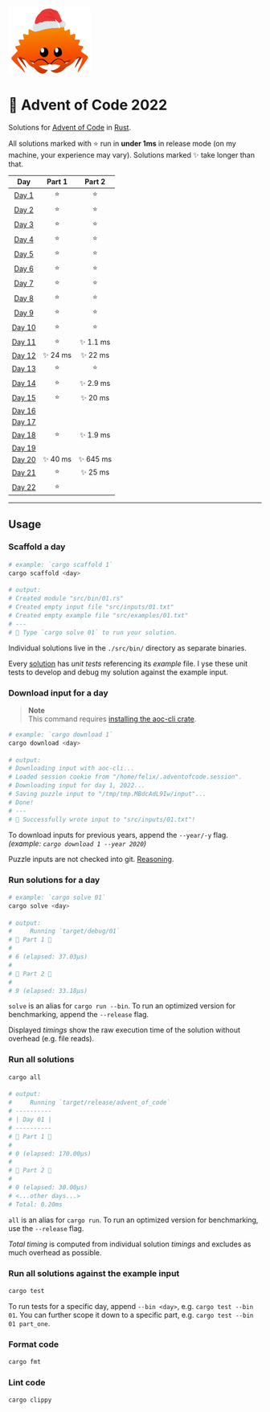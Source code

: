 <img src="./.assets/christmas_ferris.png" width="164">

# 🎄 Advent of Code 2022

Solutions for [Advent of Code](https://adventofcode.com/) in [Rust](https://www.rust-lang.org/).

All solutions marked with ⭐ run in **under 1ms** in release mode (on my machine, your experience may vary).
Solutions marked ✨ take longer than that.

|                      Day                       | Part 1  |  Part 2  |
| :--------------------------------------------: | :-----: | :------: |
|  [Day 1](https://adventofcode.com/2022/day/1)  |    ⭐    |    ⭐     |
|  [Day 2](https://adventofcode.com/2022/day/2)  |    ⭐    |    ⭐     |
|  [Day 3](https://adventofcode.com/2022/day/3)  |    ⭐    |    ⭐     |
|  [Day 4](https://adventofcode.com/2022/day/4)  |    ⭐    |    ⭐     |
|  [Day 5](https://adventofcode.com/2022/day/5)  |    ⭐    |    ⭐     |
|  [Day 6](https://adventofcode.com/2022/day/6)  |    ⭐    |    ⭐     |
|  [Day 7](https://adventofcode.com/2022/day/7)  |    ⭐    |    ⭐     |
|  [Day 8](https://adventofcode.com/2022/day/8)  |    ⭐    |    ⭐     |
|  [Day 9](https://adventofcode.com/2022/day/9)  |    ⭐    |    ⭐     |
| [Day 10](https://adventofcode.com/2022/day/10) |    ⭐    |    ⭐     |
| [Day 11](https://adventofcode.com/2022/day/11) |    ⭐    | ✨ 1.1 ms |
| [Day 12](https://adventofcode.com/2022/day/12) | ✨ 24 ms | ✨ 22 ms  |
| [Day 13](https://adventofcode.com/2022/day/13) |    ⭐    |    ⭐     |
| [Day 14](https://adventofcode.com/2022/day/14) |    ⭐    | ✨ 2.9 ms |
| [Day 15](https://adventofcode.com/2022/day/15) |    ⭐    | ✨ 20 ms  |
| [Day 16](https://adventofcode.com/2022/day/16) |         |          |
| [Day 17](https://adventofcode.com/2022/day/17) |         |          |
| [Day 18](https://adventofcode.com/2022/day/18) |    ⭐    | ✨ 1.9 ms |
| [Day 19](https://adventofcode.com/2022/day/19) |         |          |
| [Day 20](https://adventofcode.com/2022/day/20) | ✨ 40 ms | ✨ 645 ms |
| [Day 21](https://adventofcode.com/2022/day/21) |    ⭐    | ✨ 25 ms  |
| [Day 22](https://adventofcode.com/2022/day/22) |    ⭐    |   |

---

## Usage

### Scaffold a day

```sh
# example: `cargo scaffold 1`
cargo scaffold <day>

# output:
# Created module "src/bin/01.rs"
# Created empty input file "src/inputs/01.txt"
# Created empty example file "src/examples/01.txt"
# ---
# 🎄 Type `cargo solve 01` to run your solution.
```

Individual solutions live in the `./src/bin/` directory as separate binaries.

Every [solution](https://github.com/fspoettel/advent-of-code-rust/blob/main/src/bin/scaffold.rs#L11-L41) has _unit tests_ referencing its _example_ file. I yse these unit tests to develop and debug my solution against the example input.

### Download input for a day

> **Note**  
> This command requires [installing the aoc-cli crate](#download-puzzle-inputs-via-aoc-cli).

```sh
# example: `cargo download 1`
cargo download <day>

# output:
# Downloading input with aoc-cli...
# Loaded session cookie from "/home/felix/.adventofcode.session".
# Downloading input for day 1, 2022...
# Saving puzzle input to "/tmp/tmp.MBdcAdL9Iw/input"...
# Done!
# ---
# 🎄 Successfully wrote input to "src/inputs/01.txt"!
```

To download inputs for previous years, append the `--year/-y` flag. _(example: `cargo download 1 --year 2020`)_

Puzzle inputs are not checked into git. [Reasoning](https://old.reddit.com/r/adventofcode/comments/k99rod/sharing_input_data_were_we_requested_not_to/gf2ukkf/?context=3).

### Run solutions for a day

```sh
# example: `cargo solve 01`
cargo solve <day>

# output:
#     Running `target/debug/01`
# 🎄 Part 1 🎄
#
# 6 (elapsed: 37.03µs)
#
# 🎄 Part 2 🎄
#
# 9 (elapsed: 33.18µs)
```

`solve` is an alias for `cargo run --bin`. To run an optimized version for benchmarking, append the `--release` flag.

Displayed _timings_ show the raw execution time of the solution without overhead (e.g. file reads).

### Run all solutions

```sh
cargo all

# output:
#     Running `target/release/advent_of_code`
# ----------
# | Day 01 |
# ----------
# 🎄 Part 1 🎄
#
# 0 (elapsed: 170.00µs)
#
# 🎄 Part 2 🎄
#
# 0 (elapsed: 30.00µs)
# <...other days...>
# Total: 0.20ms
```

`all` is an alias for `cargo run`. To run an optimized version for benchmarking, use the `--release` flag.

_Total timing_ is computed from individual solution _timings_ and excludes as much overhead as possible.

### Run all solutions against the example input

```sh
cargo test
```

To run tests for a specific day, append `--bin <day>`, e.g. `cargo test --bin 01`. You can further scope it down to a specific part, e.g. `cargo test --bin 01 part_one`.

### Format code

```sh
cargo fmt
```

### Lint code

```sh
cargo clippy
```
